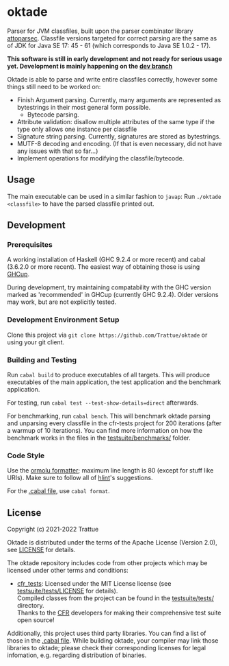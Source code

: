 # oktade

Parser for JVM classfiles, built upon the parser combinator library
[attoparsec](https://hackage.haskell.org/package/attoparsec). Classfile versions
targeted for correct parsing are the same as of JDK for Java SE 17: 45 - 61
(which corresponds to Java SE 1.0.2 - 17).

**This software is still in early development and not ready for serious usage
yet. Development is mainly happening on the [dev branch](/../../tree/dev)**

Oktade is able to parse and write entire classfiles correctly, however some
things still need to be worked on:
* Finish Argument parsing. Currently, many arguments are represented as
bytestrings in their most general form possible.
  * Bytecode parsing.
* Attribute validation: disallow multiple attributes of the same type if the
type only allows one instance per classfile
* Signature string parsing. Currently, signatures are stored as bytestrings.
* MUTF-8 decoding and encoding. (If that is even necessary, did not have any
issues with that so far...)
* Implement operations for modifying the classfile/bytecode.

## Usage

The main executable can be used in a similar fashion to `javap`: Run
`./oktade <classfile>` to have the parsed classfile printed out.

## Development
### Prerequisites

A working installation of Haskell (GHC 9.2.4 or more recent) and cabal
(3.6.2.0 or more recent). The easiest way of obtaining those is using
[GHCup](https://www.haskell.org/ghcup/).

During development, try maintaining compatability with the GHC version marked as
'recommended' in GHCup (currently GHC 9.2.4). Older versions may work, but are
not explicitly tested.

### Development Environment Setup

Clone this project via `git clone https://github.com/Trattue/oktade` or using
your git client.

### Building and Testing

Run `cabal build` to produce executables of all targets. This will produce
executables of the main application, the test application and the benchmark
application.

For testing, run `cabal test --test-show-details=direct` afterwards.

For benchmarking, run `cabal bench`. This will benchmark oktade parsing and
unparsing every classfile in the cfr-tests project for 200 iterations (after a
warmup of 10 iterations). You can find more information on how the benchmark
works in the files in the [testsuite/benchmarks/](testsuite/benchmarks/) folder.

### Code Style

Use the [ormolu formatter](https://github.com/tweag/ormolu); maximum line length
is 80 (except for stuff like URIs). Make sure to follow all of
[hlint](https://github.com/ndmitchell/hlint)'s suggestions.

For the [.cabal file](oktade.cabal), use `cabal format`.

## License

Copyright (c) 2021-2022 Trattue

Oktade is distributed under the terms of the Apache License (Version 2.0), see
[LICENSE](LICENSE) for details.

The oktade repository includes code from other projects which may be licensed
under other terms and conditions:
* [cfr_tests](https://github.com/leibnitz27/cfr_tests): Licensed under the MIT
  License license (see [testsuite/tests/LICENSE](testsuite/tests/LICENSE) for
  details).<br>
  Compiled classes from the project can be found in the
  [testsuite/tests/](testsuite/tests/) directory.<br>
  Thanks to the [CFR](https://github.com/leibnitz27/cfr) developers for making
  their comprehensive test suite open source!

Additionally, this project uses third party libraries. You can find a list of
those in the [.cabal file](oktade.cabal). While building oktade, your compiler
may link those libraries to oktade; please check their corresponding licenses
for legal infomation, e.g. regarding distribution of binaries.
